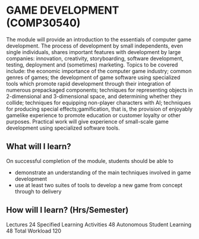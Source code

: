 # GAME DEVELOPMENT (COMP30540)
The module will provide an introduction to the essentials of computer game development. 
The process of development by small independents, even single individuals, shares important features with development by large companies: innovation, creativity, storyboarding, software development, testing, deployment and (sometimes) marketing. 
Topics to be covered include: the economic importance of the computer game industry; common genres of games; the development of game software using specialized tools which promote rapid development through their integration of numerous prepackaged components; techniques for representing objects in 2-dimensional and 3-dimensional space, and determining whether they collide; techniques for equipping non-player characters with AI; techniques for producing special effects;gamification, that is, the provision of enjoyably gamelike experience to promote education or customer loyalty or other purposes.
Practical work will give experience of small-scale game development using specialized software tools.

## What will I learn?
On successful completion of the module, students should be able to
- demonstrate an understanding of the main techniques involved in game development
- use at least two suites of tools to develop a new game from concept through to delivery

## How will I learn? (Hrs/Semester)
Lectures 24
Specified Learning Activities 48
Autonomous Student Learning 48
Total Workload 120
